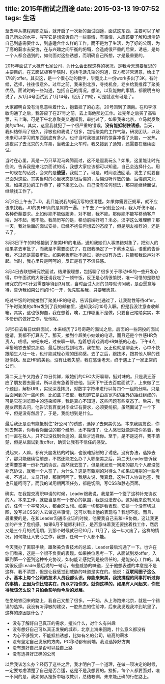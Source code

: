 title: 2015年面试之囧途
date: 2015-03-13 19:07:52
tags: 生活
---

至去年从携程离职之后，就开启了一次新的面试囧途，面试这东西，主要可以了解自己所处的水平，写写它是想告诉自己一些事情，有事情，人应该要了解和想清楚自己到底需要什么，到底适合什么样的工作，而不是为了生活，为了好的公司，为了高的薪水去妥协，在与兴趣之间平衡的坍塌，会造成很严重的后果，诱惑，是每一个人都会遇到的，如何面对这些诱惑，而明确自己所想，才是最重要的。

2015年面试了大概有七家公司，为什么会出现这样的状况，是我今天想要反思的主要目的。在去面试极客学院时，包括电话几轮的沟通，双方都非常满意，给出了17K的offer。其实这，是一个很心动的数字，毕竟比上一份work多出了3K。有时候，选择，往往很意外。过年之前，我来到北京，寻找机会，老乡给我推荐了聚美优品，面试时的一些沟通，包括自己的情况，想法，以及能做的事情，都很明白的说了。从1月4号面试到了1月14号，经历了四轮，可是就没有可是了。

大家都明白没有消息意味着什么，抱着挂了的心态，20号回到了湖南。在和李淳敏沟通了之后，我答应了在27号之前，去上海他那边工作。过完年之后买了高铁票，去上海，可是下午北京聚美又通知我，审批过了，如果我来北京，立马就发聚美的offer。其实，这里我就犯了一个很严重的错误，**没有能抵制住诱惑**。当天，我纠结郁闷了很久，淳敏也和我说了很多，包括聚美的工作气氛，研发团队，以及未来可以学习的东西到底有多少。也许当时我被这样的惊喜冲昏了头脑，一发热，连夜买了去北京的火车票，当我坐上火车时，我又接到了通知，还需要在继续面试。

当时在心里，真是一万只草泥马奔腾而过，这不是逗我玩么？如果，这里能让时光倒流，告诉我是来北京面试的话，我想大家应该都可以知道，自己会选择什么。用一句现在的话说，会来的是**傻逼**，我就二了。可是，时间没法回滚，发生了就要自己面对这些。其实当时的心里状态是很后悔的，后悔没听淳敏的话，后悔跑来北京。如果这边的工作黄了，接下来怎么办。自己没有任何想法，那只能继续面试，继续找工作了。

3月2日上午去了JD，我只能说我的简历写的很清楚。如果你需要正规军，就不应该来找我。JD的男HR真的是屌的一逼。下午去了一家创业公司，我大呼伤不起，各种奇葩要求。比如你能不能做服务，对不起，我不能。那你能不能写移动客户端，对不起，我不能。我简历写的是，移动前端好吧？未必，汉字这么难理解？那一天，我对后面的面试安排，已经不抱任何想去的态度了，但是朋友推荐的，还是去了。

3月3日下午的时候接到了聚美HR的电话，通知我她们人事搞错对象了，把别人的结果拿去审批了，而我是不需要面试了，在跟我确定了一下薪水之后，语重的告诉我，不过还是需要审批。如果老板审批不通过，她也没有办法，只能和我说声对不起。当时，我心里只是呵呵的，反正是有了不信任感。

3月4日去联想研究院面试，结果很理想，包括聊了很多关于移动H5的一些开发心得，中午面试的大哥还请我吃了一顿午饭，反正是心情很愉悦，唯一可惜的是联想研究院的HC计划需要等待到3月底，当时面试大哥的领导就询问我，是否愿意等待，告诉我如果公司的HC一开，优先联系我，只要我愿意。

吃过午饭的时候接到了聚美HR的电话，告诉我审批通过了，让我耐性等待offer。下午时聚美的offer发到了我的邮箱里，通知我3月10号入职。但是我没注意查收邮箱，其实，这也很狗血，我在想着，唉，工作哪里不是做，只要自己踏踏实实，本本份份的做好工作，管他呢。

3月5日去每日优鲜面试，本来经历了2号奇葩的面试之后，后面的一些网投的面试邀请，我都不打算去了。那天，接到个超美小姑娘的电话，而且还是个性感HR负责人，啧啧，来吧来吧，过来聊一聊。抱着想调戏调戏HR妹纸的心态，下午4点半搭地铁去望京那边，最后愣没找到地方。我在想，反正也就是聊会天，心中不快跟陌生人吐一吐，也许能减轻心理的压抑感。去了之后，跟技术，跟其他人聊的还挺愉快。反正HR的美色，没有让我失望，我在感谢老天，终于遇上了一家正常的公司。

第二天上午又跑去了每日优鲜，跟她们的CEO大哥聊聊，挺对味的。只是我还答应了朋友要去面试，所以没有急着答应他。当天下午还去百度面试了，上来做了三个题目，解析URL，实现深浅拷贝，对数字字符串进行以每四个一组的分隔。只是后面问到的一些问题，比如盒子模型，我知道它是由高宽内边距外边距线组成的，可是它在浏览器中的渲染顺序，我是真心不知道，这些问题有些变态了。后来，我朋友帮我去问，他告诉我百度对毕业证有要求，必须要统招，虽然面试了一个下午，但是没有然后了。于是，我能想到是什么。

最后我还是没有能抵制住"好公司"的诱惑，选择了去聚美优品，本来我朋友说，你别去聚美，你看看你面试的那个经历，太不靠谱了，让人感觉就像是把你吊着，他们一直在找人，只不过没找到合适的，最后才选择你。至于，是不是这样，我不清楚，但是从面试到发offer，确实让我有不信任的感受。

说起来，人嘛，都有头脑发热的时候，也很难抵制的了诱惑。没有办法，选择去了，那只能继续往前走，不然还能怎么办？入职聚美之后，第二天Leader告诉我还需要签署一份补充的协议，虽然我去签了，但是我发现一同来的那几个人都没签补充协议，就我一个人签了，为什么？这是有甄别的对待么？如果试用期的一些考核，不通过，立马开掉，那就呵呵了。我朋友说，我真蠢，这种开人协议也签，我也只能呵呵了。而我的试用期两项任务，都是切图，写CSS和静态页面。

确实，在我提交离职申请的时候，Leader跟我说，我是第一个签了这种补充协议的人。本来工作，就应当是有一个安心的氛围，我是没法安心。这对我来说有风险的，任何一个平常的人，都会这么想。如果一切都是看表现，安排一个没有切过图，没写过CSS的人去做这些事情，这可以看出他的表现吗？我想不能。而且，最重要的是，在和Leader沟通毕业证的时候，他要我自己去和HR协商，这让我更加的产生了危机感。如果6月不能顺利转正，是否意味着我还要接着找工作，然后又是三个月的试用期，到那个时候就已经10月，11月了，这一年又废了。这样的情况，如何能让人安心工作，我想，任何一个人都不能。

今天我办了离职手续，跟聚美负责技术的总监，Leader最后沟通了一下。也许在你们看来，这是一个很不负责的表现。如果换位思考一下，从面试到发offer，入职到第一个签到这种补充协议，如何能让感觉到是被信任的，是能安心工作的。其实很反感Leader最后说的一句话，有些威胁的味道，至于他想表述的本意是不是这样，我不清楚，但是让我感觉到威胁的味道是实在的。他说：**互联网圈子这么小，基本上每个公司的技术人员我都认识。你能来聚美，我找携程的同事打听过你的事情，正因为你比较实在，所以才招你来。就你这样的，如果有人问起来，你觉得我该怎么说？只怕会影响你今后的发展。**

在坐地铁回来的路上，我自己又想了很多。一开始，从上海跑来北京，就是一个错误的选择。我没有听淳敏的建议，一腔热血的往前冲，后来我发现我冲到坑里了。这样的原因是什么？

* 没有了解好自己真正的需求，擅长什么，对什么有兴趣
* 没有想好自己可以真正发展的城市，北京上海来回跑，什么意义都没有
* 内心不够强大，不能抵挡诱惑，比如有名的公司，较高的薪水
* 没有坚定自己发展的方向，PC移动都有前端，我没选择好方向
* 没有想好自己是否可以独自上路
* 没有选择好正确的公司

以后我该怎么办？经历了这些之后，我才明白了一个道理，在做一项决定的时候，一定要考虑清楚了自己是否合适，这是不是我想要的。挫折，每个人都要面对，唯一不同的是，我如何从挫折中吸取教训，总结教训，未来能正确的行在路上。


